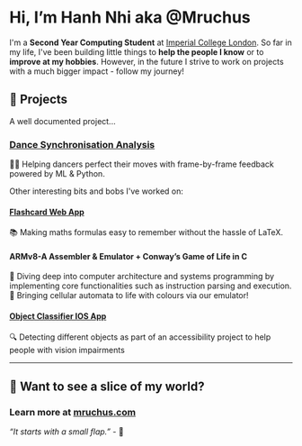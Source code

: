# Hi, I’m Hanh Nhi aka @Mruchus

I'm a **Second Year Computing Student** at [Imperial College London](https://www.imperial.ac.uk/). So far in my life, I've been building little things to **help the people I know** or to **improve at my hobbies**. However, in the future I strive to work on projects with a much bigger impact - follow my journey!

## 🚀 Projects

A well documented project...

### [Dance Synchronisation Analysis](https://github.com/Mruchus/dance-sync-analysis)
💃🕺 Helping dancers perfect their moves with frame-by-frame feedback powered by ML & Python.

Other interesting bits and bobs I've worked on:

#### [Flashcard Web App](https://github.com/Mruchus/flashcard-web-app)
📚 Making maths formulas easy to remember without the hassle of LaTeX.

#### ARMv8-A Assembler & Emulator + Conway’s Game of Life in C
🔧 Diving deep into computer architecture and systems programming by implementing core functionalities such as instruction parsing and execution.\
🐛 Bringing cellular automata to life with colours via our emulator!

#### [Object Classifier IOS App](https://github.com/Mruchus/imageclassifier)
🔍 Detecting different objects as part of an accessibility project to help people with vision impairments

---

## 🌌 Want to see a slice of my world?
### Learn more at [mruchus.com](https://mruchus.com)
*“It starts with a small flap.”* - 🌙
